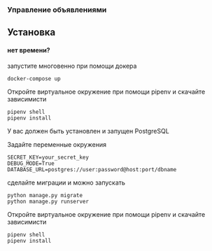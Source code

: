 ### Управление объявлениями
## Установка
#### нет времени?
запустите многовенно при помощи докера
```shell
docker-compose up
```

Откройте виртуальное окружение при помощи pipenv и скачайте зависимисти
```shell
pipenv shell
pipenv install
```

У вас должен быть установлен и запущен PostgreSQL

Задайте переменные окружения
```shell
SECRET_KEY=your_secret_key
DEBUG_MODE=True
DATABASE_URL=postgres://user:password@host:port/dbname
```
сделайте миграции и можно запускать
```shell
python manage.py migrate
python manage.py runserver
```
Откройте виртуальное окружение при помощи pipenv и скачайте зависимисти
```shell
pipenv shell
pipenv install
```
